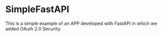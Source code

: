 # SimpleFastAPI
This is a simple example of an APP developed with FastAPI in which we added OAuth 2.0 Security.
